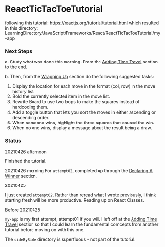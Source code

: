 # ReactTicTacToeTutorial

following this tutorial: https://reactjs.org/tutorial/tutorial.html
which resulted in this directory:
LearningDirectory/JavaScript/Frameworks/React/ReactTicTacToeTutorial/my-app

### Next Steps
a. Study what was done this morning. From the [Adding Time Travel](https://reactjs.org/tutorial/tutorial.html#adding-time-travel) section to the end.

b. Then, from the [Wrapping Up](https://reactjs.org/tutorial/tutorial.html#wrapping-up) section do the following suggested tasks:
1. Display the location for each move in the format (col, row) in the move history list.
2. Bold the currently selected item in the move list.
3. Rewrite Board to use two loops to make the squares instead of hardcoding them.
4. Add a toggle button that lets you sort the moves in either ascending or descending order.
5. When someone wins, highlight the three squares that caused the win.
6. When no one wins, display a message about the result being a draw.

### Status

20210426 afternoon

Finished the tutorial.

20210426 morning
For `attempt02`, completed up through the [Declaring A Winner](https://reactjs.org/tutorial/tutorial.html#declaring-a-winner) section.

20210425

I just created `attempt02`. Rather than reread what I wrote previously, I think starting fresh will be more productive.
Reading up on React Classes.

Before 20210425

`my-app` is my first attempt, attempt01 if you will.
I left off at the [Adding Time Travel](https://reactjs.org/tutorial/tutorial.html#adding-time-travel) section so that I could learn the fundamental comcepts from another tutorial before moving on with this one.

The `sideBySide` directory is superfluous - not part of the tutorial.
